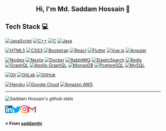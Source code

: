 <h2 align="center"> Hi, I'm Md. Saddam Hossain 👋 <br/> </h2>


<!-- <p align="center"> <samp>Hi, My name is Piyush Bajaj. I am a Computer Science B.Tech college student. I want to be at the bleeding edge of technology. 📚📈🔬, and I'm also a competitive programmer 🤩 🎈. In my repos you'll find projects created using  -->
  
  
## Tech Stack :computer:

[![JavaScript](https://img.shields.io/badge/-JavaScript-black?style=flat-square&logo=javascript&link=https://github.com/saddamhr/)](https://github.com/saddamhr/)
[![C++](https://img.shields.io/badge/-C++-00599C?style=flat-square&logo=c++&link=https://github.com/saddamhr/)](https://github.com/saddamhr/)
[![C](https://img.shields.io/badge/-A8B9CC?style=flat-square&logo=c&logoColor=white&link=https://github.com/saddamhr/)](https://github.com/saddamhr/)
[![Java](https://img.shields.io/badge/-Java-black?style=flat-square&logo=java&link=https://github.com/saddamhr/)](https://github.com/saddamhr/)

<!-- <br> -->

[![HTML5](https://img.shields.io/badge/-HTML5-E34F26?style=flat-square&logo=html5&logoColor=white&link=https://github.com/saddamhr/)](https://github.com/saddamhr/)
[![CSS3](https://img.shields.io/badge/-CSS3-1572B6?style=flat-square&logo=css3&link=https://github.com/saddamhr/)](https://github.com/saddamhr/)
[![Bootstrap](https://img.shields.io/badge/-Bootstrap-563D7C?style=flat-square&logo=bootstrap&link=https://github.com/saddamhr/)](https://github.com/saddamhr/)
[![React](https://img.shields.io/badge/-React-black?style=flat-square&logo=react&link=https://github.com/saddamhr/)](https://github.com/saddamhr/)
[![Flutter](https://img.shields.io/badge/-Flutter-02569B?style=flat-square&logo=flutter&link=https://github.com/saddamhr/)](https://github.com/saddamhr/)
[![Vue.js](https://img.shields.io/badge/-Vuejs-black?style=flat-square&logo=vue.js&link=https://github.com/saddamhr/)](https://github.com/saddamhr/)
[![Angular](https://img.shields.io/badge/-Angular-DD0031?style=flat-square&logo=angular&link=https://github.com/saddamhr/)](https://github.com/saddamhr/)

[![Nodejs](https://img.shields.io/badge/-Nodejs-black?style=flat-square&logo=Node.js&link=https://github.com/saddamhr/)](https://github.com/saddamhr/)
[![Nestjs](https://img.shields.io/badge/-Nestjs-black?style=flat-square&logo=NestJS&link=https://github.com/saddamhr/)](https://github.com/saddamhr/)
[![Docker](https://img.shields.io/badge/-Docker-black?style=flat-square&logo=docker&link=https://github.com/saddamhr/)](https://github.com/saddamhr/)
[![RabbitMQ](https://img.shields.io/badge/-RabbitMQ-black?style=flat-square&logo=rabbitmq&link=https://github.com/saddamhr/)](https://github.com/saddamhr/)
[![ElasticSearch](https://img.shields.io/badge/-ElasticSearch-005571?style=flat-square&logo=elasticsearch&link=https://github.com/saddamhr/)](https://github.com/saddamhr/)
[![Redis](https://img.shields.io/badge/-Redis-black?style=flat-square&logo=Redis&link=https://github.com/saddamhr/)](https://github.com/saddamhr/)
[![GraphQL](https://img.shields.io/badge/-GraphQL-E10098?style=flat-square&logo=graphql&link=https://github.com/saddamhr/)](https://github.com/saddamhr/)
[![Apollo GraphQL](https://img.shields.io/badge/-Apollo%20GraphQL-311C87?style=flat-square&logo=apollo-graphql&link=https://github.com/saddamhr/)](https://github.com/saddamhr/)
[![MongoDB](https://img.shields.io/badge/-MongoDB-black?style=flat-square&logo=mongodb&link=https://github.com/saddamhr/)](https://github.com/saddamhr/)
[![PostgreSQL](https://img.shields.io/badge/-PostgreSQL-336791?style=flat-square&logo=postgresql&link=https://github.com/saddamhr/)](https://github.com/saddamhr/)
[![MySQL](https://img.shields.io/badge/-MySQL-black?style=flat-square&logo=mysql&link=https://github.com/saddamhr/)](https://github.com/saddamhr/)

[![Git](https://img.shields.io/badge/-Git-black?style=flat-square&logo=git&link=https://github.com/saddamhr/)](https://github.com/saddamhr/)
[![GitLab](https://img.shields.io/badge/-GitLab-FCA121?style=flat-square&logo=gitlab&link=https://github.com/saddamhr/)](https://github.com/saddamhr/)
[![GitHub](https://img.shields.io/badge/-GitHub-181717?style=flat-square&logo=github&link=https://github.com/saddamhr/)](https://github.com/saddamhr/)

[![Heroku](https://img.shields.io/badge/-Heroku-430098?style=flat-square&logo=heroku&link=https://github.com/saddamhr/)](https://github.com/saddamhr/)
[![Google Cloud](https://img.shields.io/badge/Google%20Cloud-black?style=flat-square&logo=google-cloud&link=https://github.com/saddamhr/)](https://github.com/saddamhr/)
[![Amazon AWS](https://img.shields.io/badge/Amazon%20AWS-232F3E?style=flat-square&logo=amazon-aws&link=https://github.com/saddamhr/)](https://github.com/saddamhr/)

____



![Saddam Hossain's github stats](https://github-readme-stats.vercel.app/api?username=saddamhr&theme=gruvbox&show_icons=true)

  <a href="https://www.linkedin.com/in/saddamhr/">
    <img align="left" alt="Saddam | Linkedin" width="24px" src="https://github.com/hargun79/hargun79/blob/master/Assets/Linkedin.svg" />
  </a>
  <a href="https://twitter.com/saddam_rakib">
    <img align="left" alt="Saddam | Twitter" width="26px" src="https://github.com/hargun79/hargun79/blob/master/Assets/Twitter.svg" />
  </a>
  <a href="https://www.instagram.com/s.rakib04/">
    <img align="left" alt="Saddam | Instagram" width="24px" src="https://github.com/hargun79/hargun79/blob/master/Assets/Instagram.svg" />
  </a>
  <a href="mailto:saddambubt65@gmail.com">
    <img align="left" alt="Saddam | Gmail" width="26px" src="https://github.com/hargun79/hargun79/blob/master/Assets/Gmail.svg" />
  </a>

<br><br>

**⭐️ From [saddamhr](https://github.com/saddamhr)**